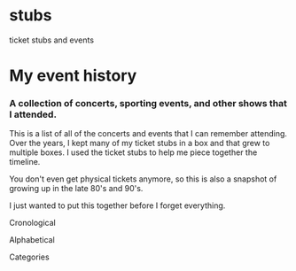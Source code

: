 # stubs
ticket stubs and events

# My event history
### A collection of concerts, sporting events, and other shows that I attended.

This is a list of all of the concerts and events that I can remember attending.  Over the years, I kept many of my ticket stubs in a box and that grew to multiple boxes. I used the ticket stubs to help me piece together the timeline. 

You don't even get physical tickets anymore, so this is also a snapshot of growing up in the late 80's and 90's.

I just wanted to put this together before I forget everything.  

Cronological

Alphabetical

Categories
